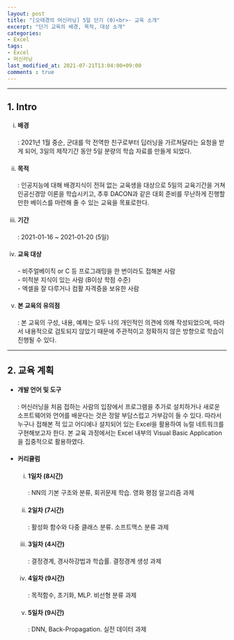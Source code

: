 ```yaml
---
layout: post
title: "[오태경의 머신러닝] 5일 단기 (0)<br>- 교육 소개"
excerpt: "단기 교육의 배경, 목적, 대상 소개"
categories:
- Excel
tags:
- Excel
- 머신러닝
last_modified_at: 2021-07-21T13:04:00+09:00
comments : true
---
```

<hr>
<div>
    <h2>1. Intro</h2>
    <ol type="i">
        <li>
            <h4>배경</h4>
            <p>: 2021년 1월 중순, 군대를 막 전역한 친구로부터 딥러닝을 가르쳐달라는 요청을 받게 되어, 3일의 제작기간 동안 5일 분량의 학습 자료를 만들게 되었다.</p>
        </li>
        <li>
            <h4>목적</h4>
            <p>: 인공지능에 대해 배경지식이 전혀 없는 교육생을 대상으로 5일의 교육기간을 거쳐 인공신경망 이론을 학습시키고, 추후 DACON과 같은 대회 준비를 무난하게 진행할 만한 베이스를 마련해 줄
                수 있는 교육을 목표로한다.</p>
        </li>
        <li>
            <h4>기간</h4>
            <p>: 2021-01-16 ~ 2021-01-20 (5일)</p>
        </li>
        <li>
            <h4>교육 대상</h4>
            <p>- 비주얼베이직 or C 등 프로그래밍을 한 번이라도 접해본 사람<br>
                - 미적분 지식이 있는 사람 (B이상 학점 수준)<br>
                - 엑셀을 잘 다루거나 컴활 자격증을 보유한 사람</p>
        </li>
        <li>
            <h4>본 교육의 유의점</h4>
            <p>: 본 교육의 구성, 내용, 예제는 모두 나의 개인적인 의견에 의해 작성되었으며, 따라서 내용적으로 검토되지 않았기 때문에 주관적이고 정확하지 않은 방향으로 학습이 진행될 수 있다.</p>
        </li>
    </ol>
</div>
<hr>
<div>
    <h2>2. 교육 계획</h2>
    <ul>
        <li>
            <h4>개발 언어 및 도구</h4>
            <p>: 머신러닝을 처음 접하는 사람의 입장에서 프로그램을 추가로 설치하거나 새로운 소프트웨어와 언어를 배운다는 것은 정말 부담스럽고 거부감이 들 수 있다. 따라서 누구나 접해본 적 있고
                어디에나 설치되어 있는 Excel을 활용하여 뉴럴 네트워크를 구현해보고자 한다. 본 교육 과정에서는 Excel 내부의 Visual Basic Application을 집중적으로 활용하였다.
            </p>
        </li>
        <li>
            <h4>커리큘럼</h4>
            <ol type="i">
                <li>
                    <h4>1일차 (8시간)</h4>
                    <p>: NN의 기본 구조와 분류, 회귀문제 학습. 영화 평점 알고리즘 과제</p>
                </li>
                <li>
                    <h4>2일차 (7시간)</h4>
                    <p>: 활성화 함수와 다중 클래스 분류. 소프트맥스 분류 과제</p>
                </li>
                <li>
                    <h4>3일차 (4시간)</h4>
                    <p>: 결정경계, 경사하강법과 학습률. 결정경계 생성 과제</p>
                </li>
                <li>
                    <h4>4일차 (9시간)</h4>
                    <p>: 목적함수, 초기화, MLP. 비선형 분류 과제</p>
                </li>
                <li>
                    <h4>5일차 (9시간)</h4>
                    <p>: DNN, Back-Propagation. 실전 데이터 과제</p>
                </li>
            </ol>
        </li>
    </ul>
</div>
<br>